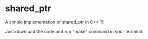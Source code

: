 # shared_ptr
A simple implementation of shared_ptr in C++ 11 

Just download the code and run "make" command in your terminal.
